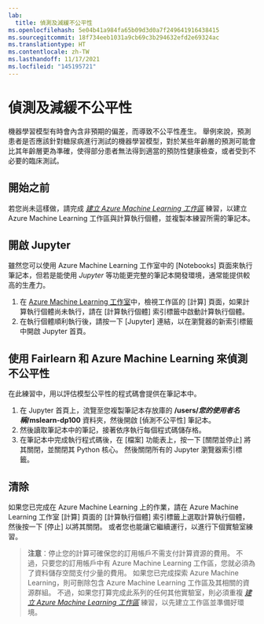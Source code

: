 ```yaml
---
lab:
  title: 偵測及減緩不公平性
ms.openlocfilehash: 5e04b41a984fa65b09d3d0a7f249641916438415
ms.sourcegitcommit: 18f734eeb1031a9cb69c3b294632efd2e69324ac
ms.translationtype: HT
ms.contentlocale: zh-TW
ms.lasthandoff: 11/17/2021
ms.locfileid: "145195721"
---
```

# <a name="detect-and-mitigate-unfairness"></a>偵測及減緩不公平性

機器學習模型有時會內含非預期的偏差，而導致不公平性產生。 舉例來說，預測患者是否應該針對糖尿病進行測試的機器學習模型，對於某些年齡層的預測可能會比其年齡層更為準確，使得部分患者無法得到適當的預防性健康檢查，或者受到不必要的臨床測試。

## <a name="before-you-start"></a>開始之前

若您尚未這樣做，請完成 *[建立 Azure Machine Learning 工作區](01-create-a-workspace.md)* 練習，以建立 Azure Machine Learning 工作區與計算執行個體，並複製本練習所需的筆記本。

## <a name="open-jupyter"></a>開啟 Jupyter

雖然您可以使用 Azure Machine Learning 工作室中的 [Notebooks] 頁面來執行筆記本，但若是能使用 *Jupyter* 等功能更完整的筆記本開發環境，通常能提供較高的生產力。

1. 在 [Azure Machine Learning 工作室](https://ml.azure.com)中，檢視工作區的 [計算] 頁面，如果計算執行個體尚未執行，請在 [計算執行個體] 索引標籤中啟動計算執行個體。
2. 在執行個體順利執行後，請按一下 [Jupyter] 連結，以在瀏覽器的新索引標籤中開啟 Jupyter 首頁。

## <a name="use-fairlearn-and-azure-machine-learning-to-detect-unfairness"></a>使用 Fairlearn 和 Azure Machine Learning 來偵測不公平性

在此練習中，用以評估模型公平性的程式碼會提供在筆記本中。

1. 在 Jupyter 首頁上，流覽至您複製筆記本存放庫的 **/users/*您的使用者名稱*/mslearn-dp100** 資料夾，然後開啟 [偵測不公平性] 筆記本。
2. 然後讀取筆記本中的筆記，接著依序執行每個程式碼儲存格。
3. 在筆記本中完成執行程式碼後，在 [檔案] 功能表上，按一下 [關閉並停止] 將其關閉，並關閉其 Python 核心。 然後關閉所有的 Jupyter 瀏覽器索引標籤。

## <a name="clean-up"></a>清除

如果您已完成在 Azure Machine Learning 上的作業，請在 Azure Machine Learning 工作室 [計算] 頁面的 [計算執行個體] 索引標籤上選取計算執行個體，然後按一下 [停止] 以將其關閉。 或者您也能讓它繼續運行，以進行下個實驗室練習。

> **注意**：停止您的計算可確保您的訂用帳戶不需支付計算資源的費用。 不過，只要您的訂用帳戶中有 Azure Machine Learning 工作區，您就必須為了資料儲存空間支付少量的費用。 如果您已完成探索 Azure Machine Learning，則可刪除包含 Azure Machine Learning 工作區及其相關的資源群組。 不過，如果您打算完成此系列的任何其他實驗室，則必須重複 *[建立 Azure Machine Learning 工作區](01-create-a-workspace.md)* 練習，以先建立工作區並準備好環境。